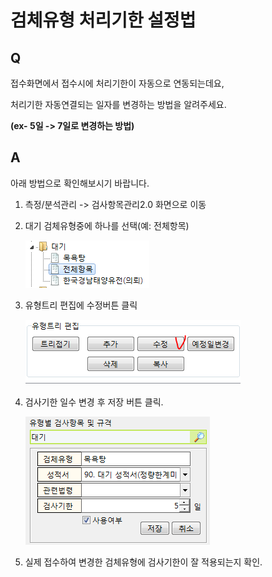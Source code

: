 # 검체유형 처리기한 설정법

## Q

접수화면에서 접수시에 처리기한이 자동으로 연동되는데요,

처리기한 자동연결되는 일자를 변경하는 방법을 알려주세요.

**\(ex- 5일 -&gt; 7일로 변경하는 방법\)**

## A

아래 방법으로 확인해보시기 바랍니다.

1. 측정/분석관리 -&gt; 검사항목관리2.0 화면으로 이동  
2. 대기 검체유형중에 하나를 선택\(예: 전체항목\)  

   ![](../.gitbook/assets/01%20%2819%29.png)

3. 유형트리 편집에 수정버튼 클릭  

   ![](../.gitbook/assets/02%20%2823%29.png)

4. 검사기한 일수 변경 후 저장 버튼 클릭.  

   ![](../.gitbook/assets/03%20%285%29.png)

5. 실제 접수하여 변경한 검체유형에 검사기한이 잘 적용되는지 확인.  

